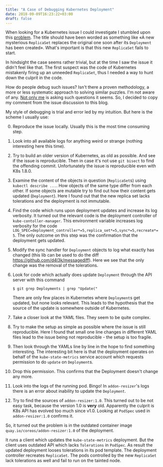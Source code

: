 ```yaml
---
title: "A Case of Debugging Kubernetes Deployment"
date: 2018-09-09T16:23:22+03:00
draft: false
---
```


When looking for a Kubernetes issue I could investigate I stumbled upon
this [problem](https://github.com/kubernetes/kubernetes/issues/67515).
The title should have been worded as something like &laquo;A new mysterious
`ReplicaSet` replaces the original one soon after its `Deployment` has
been created&raquo;. What's important is that this new `ReplicaSet` fails
to start.

In hindsight the case seems rather trivial, but at the time I saw the
issue it didn't feel like that. The first suspect was the code of
Kubernetes mistakenly firing up an unneeded `ReplicaSet`, thus I needed
a way to hunt down the culprit in the code.

How do people debug such issues? Isn't there a proven methodology, a more
or less systematic approach to solving similar puzzles. I'm not aware
of any. [Not only me](https://github.com/kubernetes/kubernetes/issues/67515#issuecomment-415481314)
is asking such questions it seems. So, I decided to copy my comment
from the issue discussion to this blog.

<!--more-->

My style of debugging is trial and error led by my intuition. But here
is the scheme I usually use:

0. Reproduce the issue locally. Usually this is the most time consuming
   step.

1. Look into all available logs for anything weird or strange (nothing
   interesting here this time).

2. Try to build an older version of Kubernetes, as old as possible. And see
   if the issue is reproducible. Then in case it's not use `git bisect` to
   find the offending commit. Unfortunately the issue is reproducible even
   with K8s 1.8.0.

3. Examine the content of the objects in question (`ReplicaSet`s) using
   `kubectl describe ...`. How objects of the same type differ from each
   other. If some objects are mutable try to find out how their content
   gets updated (`Deployment`). Here I found out that the new replica set lacks
   tolerations and the deployment is not immutable.

4. Find the code which runs upon deployment updates and increase its log
   verbosity. It turned out the relevant code is the deployment controller
   of `kube-contoller-manager`. This environment variable increases log
   verbosity for the code `LOG_SPEC=deployment_controller*=5,replica_set*=5,sync*=5,recreate*=5`.
   The only outcome on this step was the confirmation that the deployment
   gets updated.

5. Modify the sync handler for `Deployment` objects to log what exactly has
   changed (this lib can be used to do the diff https://github.com/d4l3k/messagediff).
   Here we see that the only change was the removal of the tolerations.

6. Look for code which actually does update `Deployment` through the API server
   with this command
   ```shell
   $ git grep Deployments | grep "Update("
   ```
   There are only few places in Kubernetes where `Deployment`s get updated,
   but none looks relevant. This leads to the hypothesis that the source of
   the update is somewhere outside of Kubernetes.

7. Take a closer look at the YAML files. They seem to be quite complex.

8. Try to make the setup as simple as possible where the issue is still
   reproducible. Here I found that small one line changes in different YAML
   files lead to the issue being not reproducible - the setup is too fragile.

9. Then look through the YAMLs line by line in the hope to find something
   interesting. The interesting bit here is that the deployment operates
   on behalf of the `kube-state-metrics` service account which requests
   permission to do `update` on `Deployment`s.

10. Drop this permission. This confirms that the Deployment doesn't
    change any more.

11. Look into the logs of the running pod. Bingo! In `addon-resizer`'s logs
    there is an error about inability to update the `Deployment`.

12. Try to find the sources of `addon-resizer:1.0`. This turned out to be
    not easy task, because the version 1.0 is **very** old. Apparently the
    culprit is K8s API has evolved too much since v1.0. Looking at `PodSpec`
    used in `addon-resizer:1.0` confirms it.

So, it turned out the problem is in the outdated container image
`quay.io/coreos/addon-resizer:1.0` of the deployment.

It runs a client which updates the `kube-state-metrics` deployment. But the
client uses outdated API which lacks `Tolerations` in `PodSpec`. As result
the updated deployment looses tolerations in its pod template. The deployment
controller recreates `ReplicaSet`. The pods controlled by the new `ReplicaSet`
lack tolerations as well and fail to run on the tainted node.
